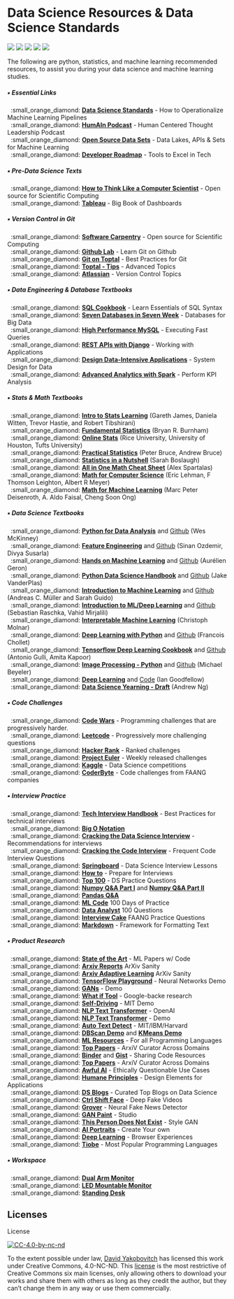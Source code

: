 # Data Science Resources & Data Science Standards

<a href="https://github.com/davidyakobovitch/data_science_resources/pulls"><img src="https://img.shields.io/badge/contributions-welcome-brightgreen.svg?style=flat"></a> <a href="https://github.com/ellerbrock/open-source-badge/"><img src="https://badges.frapsoft.com/os/v2/open-source.png?v=103"></a> <a href="https://www.python.org/"><img src="https://img.shields.io/badge/Made%20with-Python-1f425f.svg"></a> <a href="https://github.com/davidyakobovitch/data_science_resources/graphs/contributors"><img src="https://img.shields.io/github/contributors/Naereen/StrapDown.js.svg"></a> <a href="https://twitter.com/davidyako"><img src="https://img.shields.io/twitter/follow/amirsinatorfi.svg?label=Follow&style=social"></a>

The following are python, statistics, and machine learning recommended resources, to assist you during your data science and machine learning studies.
<br />



##### :black_small_square: Essential Links
<p> 
&nbsp;&nbsp;:small_orange_diamond: <a href="https://github.com/davidyakobovitch/data_science_standards"><b>Data Science Standards</b></a> - How to Operationalize Machine Learning Pipelines<br>
&nbsp;&nbsp;:small_orange_diamond: <a href="http://www.humainpodcast.com"><b>HumAIn Podcast</b></a> - Human Centered Thought Leadership Podcast<br>
&nbsp;&nbsp;:small_orange_diamond: <a href="https://github.com/davidyakobovitch/python_data_science_resources/blob/master/open_data_sets.md"><b>Open Source Data Sets</b></a> - Data Lakes, APIs & Sets for Machine Learning<br>
&nbsp;&nbsp;:small_orange_diamond: <a href="https://github.com/kamranahmedse/developer-roadmap"><b>Developer Roadmap</b></a> -  Tools to Excel in Tech<br>  
 
##### :black_small_square: Pre-Data Science Texts
<p> 
&nbsp;&nbsp;:small_orange_diamond: <a href="http://openbookproject.net/thinkcs/python/english3e/"><b>How to Think Like a Computer Scientist</b></a> - Open source for Scientific Computing<br>
&nbsp;&nbsp;:small_orange_diamond: <a href="https://amzn.to/2x0XgZG"><b>Tableau</b></a> - Big Book of Dashboards<br>

##### :black_small_square: Version Control in Git
<p> 
&nbsp;&nbsp;:small_orange_diamond: <a href="http://swcarpentry.github.io/git-novice/"><b>Software Carpentry</b></a> - Open source for Scientific Computing<br>
&nbsp;&nbsp;:small_orange_diamond: <a href="https://lab.github.com/"><b>Github Lab</b></a> - Learn Git on Github<br>
&nbsp;&nbsp;:small_orange_diamond: <a href="https://www.toptal.com/git/tips-and-practices"><b>Git on Toptal</b></a> - Best Practices for Git<br>
&nbsp;&nbsp;:small_orange_diamond: <a href="https://www.toptal.com/git/the-advanced-git-guide"><b>Toptal - Tips</b></a> - Advanced Topics<br>
&nbsp;&nbsp;:small_orange_diamond: <a href="https://www.atlassian.com/git/tutorials/what-is-version-control"><b>Atlassian</b></a> - Version Control Topics<br>

##### :black_small_square: Data Engineering & Database Textbooks
<p> 
&nbsp;&nbsp;:small_orange_diamond: <a href="https://amzn.to/2SKUpyj"><b>SQL Cookbook</b></a> - Learn Essentials of SQL Syntax<br>
&nbsp;&nbsp;:small_orange_diamond: <a href="https://www.amazon.com/Seven-Databases-Weeks-Modern-Movement/dp/1680502530/"><b>Seven Databases in Seven Week</b></a> - Databases for Big Data<br>
&nbsp;&nbsp;:small_orange_diamond: <a href="https://www.amazon.com/High-Performance-MySQL-Optimization-Replication/dp/1449314287/"><b>High Performance MySQL</b></a> - Executing Fast Queries<br>
&nbsp;&nbsp;:small_orange_diamond: <a href="https://www.amazon.com/REST-APIs-Django-powerful-Python/dp/198302998X/"><b>REST APIs with Django</b></a> - Working with Applications<br>
&nbsp;&nbsp;:small_orange_diamond: <a href="https://www.amazon.com/Designing-Data-Intensive-Applications-Reliable-Maintainable/dp/1449373321/"><b>Design Data-Intensive Applications</b></a> - System Design for Data<br>
&nbsp;&nbsp;:small_orange_diamond: <a href="https://www.amazon.com/Advanced-Analytics-Spark-Patterns-Learning/dp/1491972955"><b>Advanced Analytics with Spark</b></a> - Perform KPI Analysis<br>
 
##### :black_small_square: Stats & Math Textbooks
<p> 
&nbsp;&nbsp;:small_orange_diamond: <strong><a href="http://www-bcf.usc.edu/~gareth/ISL/">Intro to Stats Learning</a></strong> (Gareth James, Daniela Witten, Trevor Hastie, and Robert Tibshirani) <br>
&nbsp;&nbsp;:small_orange_diamond: <strong><a href="https://sites.google.com/site/fundamentalstatistics/">Fundamental Statistics</a></strong> (Bryan R. Burnham) <br>
&nbsp;&nbsp;:small_orange_diamond: <strong><a href="http://onlinestatbook.com/2/">Online Stats</a></strong> (Rice University, University of Houston, Tufts University) <br>
&nbsp;&nbsp;:small_orange_diamond: <strong><a href="https://www.amazon.com/Practical-Statistics-Data-Scientists-Essential/dp/1491952962/">Practical Statistics</a></strong> (Peter Bruce, Andrew Bruce) <br>
&nbsp;&nbsp;:small_orange_diamond: <strong><a href="https://www.amazon.com/Statistics-Nutshell-Desktop-Quick-Reference/dp/1449316824/">Statistics in a Nutshell</a></strong> (Sarah Boslaugh) <br>
&nbsp;&nbsp;:small_orange_diamond: <strong><a href="https://ourway.keybase.pub/mathematics_cheat_sheet.pdf">All in One Math Cheat Sheet</a></strong> (Alex Spartalas) <br>
&nbsp;&nbsp;:small_orange_diamond: <strong><a href="http://opendatastructures.org/mcs.pdf">Math for Computer Science</a></strong> (Eric Lehman, F Thomson Leighton, Albert R Meyer) <br>
&nbsp;&nbsp;:small_orange_diamond: <strong><a href="https://mml-book.github.io/book/mml-book.pdf">Math for Machine Learning</a></strong> (Marc Peter Deisenroth, A. Aldo Faisal, Cheng Soon Ong) <br>

##### :black_small_square: Data Science Textbooks
<p> 
&nbsp;&nbsp;:small_orange_diamond: <strong><a href="https://amzn.to/2kXTyKT">Python for Data Analysis</a></strong> and <a href="https://github.com/wesm/pydata-book">Github</a> (Wes McKinney)<br>
&nbsp;&nbsp;:small_orange_diamond: <strong><a href="https://amzn.to/2sJaol0">Feature Engineering</a></strong> and <a href="https://github.com/divyasusarla/features">Github</a> (Sinan Ozdemir, Divya Susarla)<br>
&nbsp;&nbsp;:small_orange_diamond: <strong><a href="https://amzn.to/2sK5Pa5">Hands on Machine Learning</a></strong> and <a href="https://github.com/ageron/handson-ml">Github</a> (Aurélien Geron)<br>
&nbsp;&nbsp;:small_orange_diamond: <strong><a href="https://amzn.to/2LD3vsw">Python Data Science Handbook</a></strong> and <a href="https://github.com/jakevdp/PythonDataScienceHandbook">Github</a> (Jake VanderPlas)<br>
&nbsp;&nbsp;:small_orange_diamond: <strong><a href="https://www.amazon.com/Introduction-Machine-Learning-Python-Scientists-ebook/dp/B01M0LNE8C">Introduction to Machine Learning</a></strong> and <a href="https://github.com/amueller/introduction_to_ml_with_python">Github</a> (Andreas C. Müller and Sarah Guido)<br>
&nbsp;&nbsp;:small_orange_diamond: <strong><a href="https://amzn.to/2kYxIGZ">Introduction to ML/Deep Learning</a></strong> and <a href="https://github.com/rasbt/python-machine-learning-book-2nd-edition">Github</a> (Sebastian Raschka, Vahid Mirjalili)<br>
&nbsp;&nbsp;:small_orange_diamond: <strong><a href="https://christophm.github.io/interpretable-ml-book/">Interpretable Machine Learning</a></strong> (Christoph Molnar)<br>
&nbsp;&nbsp;:small_orange_diamond: <strong><a href="https://amzn.to/2l3rd65">Deep Learning with Python</a></strong> and <a href="https://github.com/fchollet/deep-learning-with-python-notebooks">Github</a> (Francois Chollet)<br>
&nbsp;&nbsp;:small_orange_diamond: <strong><a href="https://amzn.to/2sKHRvf">Tensorflow Deep Learning Cookbook</a></strong> and <a href="https://github.com/agulli/tensorflowCookbook">Github</a> (Antonio Gulli, Amita Kapoor)<br>
&nbsp;&nbsp;:small_orange_diamond: <strong><a href="https://amzn.to/2xY516n">Image Processing - Python</a></strong> and <a href="https://github.com/mbeyeler/opencv-machine-learning">Github</a> (Michael Beyeler)<br>
&nbsp;&nbsp;:small_orange_diamond: <strong><a href="https://amzn.to/2MRpU6D">Deep Learning</a></strong> and <a href="http://www.deeplearningbook.org/exercises.html">Code</a> (Ian Goodfellow)<br>
&nbsp;&nbsp;:small_orange_diamond: <strong><a href="https://d2wvfoqc9gyqzf.cloudfront.net/content/uploads/2018/09/Ng-MLY01-13.pdf">Data Science Yearning - Draft</a></strong> (Andrew Ng)<br>

##### :black_small_square: Code Challenges
<p> 
&nbsp;&nbsp;:small_orange_diamond: <a href="https://www.codewars.com/"><b>Code Wars</b></a> - Programming challenges that are progressively harder.<br>
&nbsp;&nbsp;:small_orange_diamond: <a href="https://leetcode.com/"><b>Leetcode</b></a> - Progressively more challenging questions<br>
&nbsp;&nbsp;:small_orange_diamond: <a href="https://www.hackerrank.com/"><b>Hacker Rank</b></a> - Ranked challenges<br>
&nbsp;&nbsp;:small_orange_diamond: <a href="https://projecteuler.net"><b>Project Euler</b></a> - Weekly released challenges<br>
&nbsp;&nbsp;:small_orange_diamond: <a href="https://www.kaggle.com/"><b>Kaggle</b></a> - Data Science competitions<br>
&nbsp;&nbsp;:small_orange_diamond: <a href="https://www.coderbyte.com/"><b>CoderByte</b></a> - Code challenges from FAANG companies<br>

##### :black_small_square: Interview Practice
<p> 
&nbsp;&nbsp;:small_orange_diamond: <a href="https://github.com/yangshun/tech-interview-handbook"><b>Tech Interview Handbook</b></a> - Best Practices for technical interviews<br>
&nbsp;&nbsp;:small_orange_diamond: <a href="http://bigocheatsheet.com/"><b>Big O Notation</b></a><br>
&nbsp;&nbsp;:small_orange_diamond: <a href="https://github.com/hopelessoptimism/cracking-the-data-science-interview"><b>Cracking the Data Science Interview</b></a> - Recommendations for interviews<br>
&nbsp;&nbsp;:small_orange_diamond: <a href="https://www.amazon.com/Cracking-Coding-Interview-Programming-Questions/dp/0984782850"><b>Cracking the Code Interview</b></a> - Frequent Code Interview Questions<br>
&nbsp;&nbsp;:small_orange_diamond: <a href="https://www.springboard.com/blog/data-science-interviews-lessons/"><b>Springboard</b></a> - Data Science Interview Lessons<br>
&nbsp;&nbsp;:small_orange_diamond: <a href="http://www.acheronanalytics.com/acheron-blog/how-to-prepare-for-a-data-science-interview"><b>How to</b></a> - Prepare for Interviews<br>
&nbsp;&nbsp;:small_orange_diamond: <a href="https://www.dezyre.com/article/100-data-science-interview-questions-and-answers-general-for-2018/184"><b>Top 100</b></a> - DS Practice Questions<br>
&nbsp;&nbsp;:small_orange_diamond: <a href="https://github.com/rougier/numpy-100"><b>Numpy Q&A Part I</b></a> and <a href="https://www.machinelearningplus.com/python/101-numpy-exercises-python/"><b>Numpy Q&A Part II</b></a> <br>
&nbsp;&nbsp;:small_orange_diamond: <a href="https://github.com/ajcr/100-pandas-puzzles"><b>Pandas Q&A</b></a><br>
&nbsp;&nbsp;:small_orange_diamond: <a href="https://github.com/Avik-Jain/100-Days-Of-ML-Code"><b>ML Code</b></a> 100 Days of Practice<br>
&nbsp;&nbsp;:small_orange_diamond: <a href="https://www.dezyre.com/article/data-analyst-interview-questions-to-prepare-for-in-2018/324"><b>Data Analyst</b></a> 100 Questions<br>
&nbsp;&nbsp;:small_orange_diamond: <a href="https://www.interviewcake.com/"><b>Interview Cake</b></a> FAANG Practice Questions<br>
&nbsp;&nbsp;:small_orange_diamond: <a href="https://github.com/davidyakobovitch/python_data_science_resources/blob/master/markdown_reference.md"><b>Markdown</b></a> -  Framework for Formatting Text<br>

##### :black_small_square: Product Research
<p> 
&nbsp;&nbsp;:small_orange_diamond: <a href="https://paperswithcode.com/sota"><b>State of the Art</b></a> - ML Papers w/ Code<br>
&nbsp;&nbsp;:small_orange_diamond: <a href="http://www.arxiv-sanity.com/"><b>Arxiv Reports</b></a> ArXiv Sanity<br>
&nbsp;&nbsp;:small_orange_diamond: <a href="https://s2-sanity.apps.allenai.org/cold-start"><b>Arxiv Adaptive Learning</b></a> ArXiv Sanity<br>
&nbsp;&nbsp;:small_orange_diamond: <a href="https://playground.tensorflow.org"><b>TensorFlow Playground</b></a> - Neural Networks Demo<br>
&nbsp;&nbsp;:small_orange_diamond: <a href="https://poloclub.github.io/ganlab/"><b>GANs</b></a> - Demo<br>
&nbsp;&nbsp;:small_orange_diamond: <a href="https://pair-code.github.io/what-if-tool/"><b>What if Tool</b></a> - Google-backe research<br>
&nbsp;&nbsp;:small_orange_diamond: <a href="https://selfdrivingcars.mit.edu/deeptraffic/"><b>Self-Driving</b></a> - MIT Demo<br>
&nbsp;&nbsp;:small_orange_diamond: <a href="https://talktotransformer.com/"><b>NLP Text Transformer</b></a> - OpenAI<br>  
&nbsp;&nbsp;:small_orange_diamond: <a href="https://transformer.huggingface.co/"><b>NLP Text Transformer</b></a> - Demo<br>   
&nbsp;&nbsp;:small_orange_diamond: <a href="http://gltr.io/dist/index.html"><b>Auto Text Detect</b></a> - MIT/IBM/Harvard<br>
&nbsp;&nbsp;:small_orange_diamond: <a href="https://www.naftaliharris.com/blog/visualizing-dbscan-clustering/"><b>DBScan Demo</b></a> and <a href="https://www.naftaliharris.com/blog/visualizing-k-means-clustering/"><b>KMeans Demo</b></a><br>
&nbsp;&nbsp;:small_orange_diamond: <a href="https://github.com/josephmisiti/awesome-machine-learning"><b>ML Resources</b></a> - For all Programming Languages<br>
&nbsp;&nbsp;:small_orange_diamond: <a href="http://arxiv-sanity.com/top"><b>Top Papers</b></a> - ArxiV Curator Across Domains<br>
&nbsp;&nbsp;:small_orange_diamond: <a href="https://mybinder.org/"><b>Binder</b></a> and <a href="https://gist.github.com/"><b>Gist</b></a> - Sharing Code Resources<br>
&nbsp;&nbsp;:small_orange_diamond: <a href="http://arxiv-sanity.com/top"><b>Top Papers</b></a> - ArxiV Curator Across Domains<br> 
&nbsp;&nbsp;:small_orange_diamond: <a href="https://github.com/daviddao/awful-ai"><b>Awful AI</b></a> - Ethically Questionable Use Cases<br>
&nbsp;&nbsp;:small_orange_diamond: <a href="https://humanebydesign.com/"><b>Humane Principles</b></a> - Design Elements for Applications<br>
&nbsp;&nbsp;:small_orange_diamond: <a href="https://github.com/rushter/data-science-blogs"><b>DS Blogs</b></a> - Curated Top Blogs on Data Science<br>
&nbsp;&nbsp;:small_orange_diamond: <a href="https://www.youtube.com/channel/UCKpH0CKltc73e4wh0_pgL3g/videos"><b>Ctrl Shift Face</b></a> - Deep Fake Videos<br>
&nbsp;&nbsp;:small_orange_diamond: <a href="https://grover.allenai.org/"><b>Grover</b></a> - Neural Fake News Detector<br>
&nbsp;&nbsp;:small_orange_diamond: <a href="http://ganpaint.io/demo/?project=church"><b>GAN Paint</b></a> - Studio<br>
&nbsp;&nbsp;:small_orange_diamond: <a href="https://thispersondoesnotexist.com/"><b>This Person Does Not Exist</b></a> - Style GAN<br>
&nbsp;&nbsp;:small_orange_diamond: <a href="https://aiportraits.com/"><b>AI Portraits</b></a> - Create Your own<br>
&nbsp;&nbsp;:small_orange_diamond: <a href="https://www.dlology.com/blog/top-10-deep-learning-experiences-run-on-your-browser/"><b>Deep Learning</b></a> - Browser Experiences<br>
&nbsp;&nbsp;:small_orange_diamond: <a href="https://www.tiobe.com/tiobe-index/"><b>Tiobe</b></a> - Most Popular Programming Languages<br>

##### :black_small_square: Workspace 
<p> 
&nbsp;&nbsp;:small_orange_diamond: <a href="https://amzn.to/2O7AWom"><b>Dual Arm Monitor</b></a><br>
&nbsp;&nbsp;:small_orange_diamond: <a href="https://amzn.to/2LNN0ym"><b>LED Mountable Monitor</b></a><br>
&nbsp;&nbsp;:small_orange_diamond: <a href="https://www.wayfair.com/furniture/pdp/comm-office-belda-standing-desk-w001708621.html?piid=1962783974"><b>Standing Desk</b></a><br>
 

## Licenses
License

[![CC-4.0-by-nc-nd](https://licensebuttons.net/l/by-nc-nd/3.0/88x31.png)](https://creativecommons.org/licenses/by-nc-nd/4.0/)

To the extent possible under law, [David Yakobovitch](http://davidyakobovitch.com/) has licensed this work under Creative Commons, 4.0-NC-ND.  This [license](https://creativecommons.org/licenses/by-nc-nd/4.0/) is the most restrictive of Creative Commons six main licenses, only allowing others to download your works and share them with others as long as they credit the author, but they can’t change them in any way or use them commercially.
